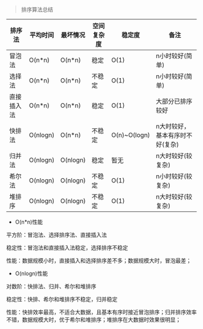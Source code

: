 >排序算法总结
 
排序法 | 平均时间 | 最坏情况 | 空间复杂度 | 稳定度 | 备注        
----- | ------- | ------- | ----- | ---- | --------
冒泡法 |  O(n*n) |  O(n*n) | 稳定   | O(1) | n小时较好(简单)
选择法 |  O(n*n) |  O(n*n) | 不稳定 | O(1) | n小时较好(简单)
直接插入法 | O(n*n) | O(n*n) | 稳定   | O(1) | 大部分已排序较好
快排法 | O(nlogn) | O(n*n) | 不稳定 | O(n)~O(logn) | n大时较好，基本有序时不好(复杂)
归并法 | O(nlogn) | O(nlogn) | 稳定 | 暂无 | n大时较好(较复杂)
希尔法 | O(nlogn) | O(nlogn) | 不稳定 | O(1) | n小时较好(较复杂)
堆排序 | O(nlogn) | O(nlogn) | 不稳定 | O(1) | n大时较好(较复杂)

- O(n*n)性能

平方阶：冒泡法、选择排序法、直接插入法

稳定性：冒泡法和直接插入法稳定，选择排序不稳定

性能：数据规模小时，直接插入和选择排序差不多；数据规模大时，冒泡最差；

- O(nlogn)性能

对数阶：快排法、归并、希尔和堆排序

稳定性：快排、希尔和堆排序不稳定，归并稳定

性能：快排效率最高，不适合大数据，且基本有序时接近冒泡排序；归并排序效率不错，数据规模大时，优于希尔和堆排序；堆排序在大数据时效果很明显；
 
